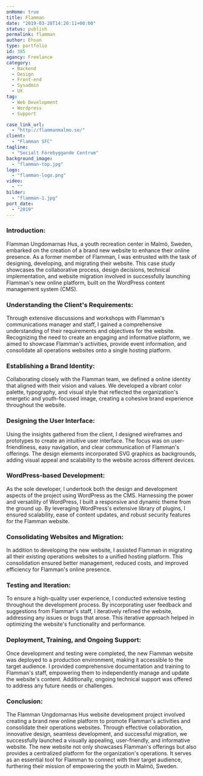 ```yaml
---
onHome: true
title: Flamman
date: "2019-03-28T14:20:11+00:00"
status: publish
permalink: flamman
author: Ehsan
type: portfolio
id: 385
agancy: Freelance
category:
  - Backend
  - Design
  - Front-end
  - Sysadmin
  - UX
tag:
  - Web Development
  - Wordpress
  - Support

case_link_url:
  - "http://flammanmalmo.se/"
client:
  - "Flamman SFC"
tagline:
  - "Socialt Förebyggande Centrum"
background_image:
  - "flamman-top.jpg"
logo:
  - "flamman-logo.png"
video:
  - ""
bilder:
  - "flamman-1.jpg"
port_date:
  - "2019"
---
```


<h3> Introduction: </h3>
<p>Flamman Ungdomarnas Hus, a youth recreation center in Malmö, Sweden, embarked on the creation of a brand new website to enhance their online presence. As a former member of Flamman, I was entrusted with the task of designing, developing, and migrating their website. This case study showcases the collaborative process, design decisions, technical implementation, and website migration involved in successfully launching Flamman's new online platform, built on the WordPress content management system (CMS).</p>

<h3> Understanding the Client's Requirements: </h3>
<p>Through extensive discussions and workshops with Flamman's communications manager and staff, I gained a comprehensive understanding of their requirements and objectives for the website. Recognizing the need to create an engaging and informative platform, we aimed to showcase Flamman's activities, provide event information, and consolidate all operations websites onto a single hosting platform.</p>

<h3>Establishing a Brand Identity: </h3>
<p>Collaborating closely with the Flamman team, we defined a online identity that aligned with their vision and values. We developed a vibrant color palette, typography, and visual style that reflected the organization's energetic and youth-focused image, creating a cohesive brand experience throughout the website.</p>

<h3> Designing the User Interface: </h3>
<p> Using the insights gathered from the client, I designed wireframes and prototypes to create an intuitive user interface. The focus was on user-friendliness, easy navigation, and clear communication of Flamman's offerings. The design elements incorporated SVG graphics as backgrounds, adding visual appeal and scalability to the website across different devices.</p>

<h3> WordPress-based Development: </h3>
<p>As the sole developer, I undertook both the design and development aspects of the project using WordPress as the CMS. Harnessing the power and versatility of WordPress, I built a responsive and dynamic theme from the ground up. By leveraging WordPress's extensive library of plugins, I ensured scalability, ease of content updates, and robust security features for the Flamman website.</p>

<h3>Consolidating Websites and Migration:</h3>
<p>In addition to developing the new website, I assisted Flamman in migrating all their existing operations websites to a unified hosting platform. This consolidation ensured better management, reduced costs, and improved efficiency for Flamman's online presence.</p>

<h3>Testing and Iteration:</h3>
<p>To ensure a high-quality user experience, I conducted extensive testing throughout the development process. By incorporating user feedback and suggestions from Flamman's staff, I iteratively refined the website, addressing any issues or bugs that arose. This iterative approach helped in optimizing the website's functionality and performance.</p>

<h3>Deployment, Training, and Ongoing Support:</h3>
<p>Once development and testing were completed, the new Flamman website was deployed to a production environment, making it accessible to the target audience. I provided comprehensive documentation and training to Flamman's staff, empowering them to independently manage and update the website's content. Additionally, ongoing technical support was offered to address any future needs or challenges.</p>

<h3>Conclusion:</h3>
<p>The Flamman Ungdomarnas Hus website development project involved creating a brand new online platform to promote Flamman's activities and consolidate their operations websites. Through effective collaboration, innovative design, seamless development, and successful migration, we successfully launched a visually appealing, user-friendly, and informative website. The new website not only showcases Flamman's offerings but also provides a centralized platform for the organization's operations. It serves as an essential tool for Flamman to connect with their target audience, furthering their mission of empowering the youth in Malmö, Sweden.</p>
